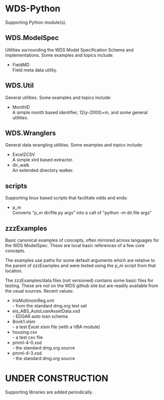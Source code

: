 # WDS-Python
Supporting Python module(s).

## WDS.ModelSpec
Utilities surrounding the WDS Model Specification Schema and implementations. Some
examples and topics include:
<ul>
<li>FieldMD</li>  Field meta data utility.
</ul>

## WDS.Util
General utilities.  Some examples and topics include:
<ul>
<li>MonthID</li>  A simple month based identifier, 12(y-2000)+m, and some general utilities.
</ul>

## WDS.Wranglers
General data wrangling utilities.  Some examples and topics include:
<ul>
<li>Excel2CSV</li> A simple xlrd based extractor.
<li>dir_walk</li> An extended directory walker.
</ul>

## scripts
Supporting linux based scripts that facilitate odds and ends:
<ul>
<li>p_m</li> Converts "p_m dir/file.py args" into a call of "python -m dir.file args"
</ul>

## zzzExamples
Basic canonical examples of concepts, often mirrored across languages for the WDS ModelSpec.
These are local basic references of a few core concepts.

The examples use paths for some default arguments which are relative to the parent of 
zzzExamples and were tested using the p_m script from that location.

The zzzExamples/data files (not versioned) contains some basic files for testing.  These are not 
on the WDS github site but are readily available from the usual sources.  Recent values:
<ul>
<li>IrisMultinomReg.xml</li> - from the standard dmg.org test set
<li>eis_ABS_AutoLoanAssetData.xsd</li> - EDGAR auto loan schema
<li>Book1.xlsm</li> - a test Excel xlsm file (with a VBA module)
<li>housing.csv</li> - a test csv file
<li>pmml-4-0.xsd</li> - the standard dmg.org source
<li>pmml-4-3.xsd</li> - the standard dmg.org source
</ul>

# UNDER CONSTRUCTION
Supporting libraries are added periodically.

